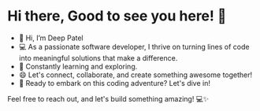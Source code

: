 

# **Hi there, Good to see you here! 👋**

- 👋 Hi, I’m Deep Patel
- 💻 As a passionate software developer, I thrive on turning lines of code into meaningful solutions that make a difference.
- 🌱 Constantly learning and exploring.
- 😄 Let's connect, collaborate, and create something awesome together! 
- 🚀 Ready to embark on this coding adventure? Let's dive in! 

Feel free to reach out, and let's build something amazing! 💻✨


<!---
Deep-patel-coder/Deep-patel-coder is a ✨ special ✨ repository because its `README.md` (this file) appears on your GitHub profile.
You can click the Preview link to take a look at your changes.
--->
